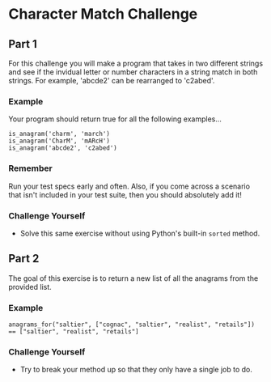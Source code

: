 # Character Match Challenge

## Part 1

For this challenge you will make a program that takes in two different strings and see if the invidual letter or number characters in a string match in both strings. For example, 'abcde2' can be rearranged to 'c2abed'.

### Example
Your program should return true for all the following examples...
```
is_anagram('charm', 'march')
is_anagram('CharM', 'mARcH')
is_anagram('abcde2', 'c2abed')
```             
### Remember
Run your test specs early and often. Also, if you come across a scenario that isn't included in your test suite, then you should absolutely add it!

### Challenge Yourself
* Solve this same exercise without using Python's built-in `sorted` method.

## Part 2

The goal of this exercise is to return a new list of all the anagrams from the provided list.

### Example
```
anagrams_for("saltier", ["cognac", "saltier", "realist", "retails"]) == ["saltier", "realist", "retails"]
```

### Challenge Yourself
* Try to break your method up so that they only have a single job to do.
